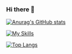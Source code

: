### Hi there 👋

[![Anurag's GitHub stats](https://github-readme-stats.vercel.app/api?username=KaiyuanMa&show_icons=true&theme=dark)](https://github.com/anuraghazra/github-readme-stats)

[![My Skills](https://skillicons.dev/icons?i=ts,rust,js,svelte,react,html,css,nodejs,postgres,docker&perline=5)](https://skillicons.dev)

[![Top Langs](https://github-readme-stats.vercel.app/api/top-langs/?username=kaiyuanMa&theme=dark)](https://github.com/anuraghazra/github-readme-stats)
